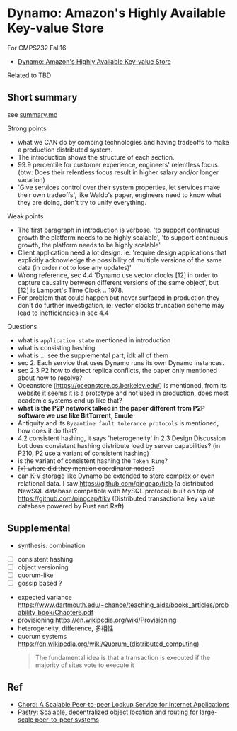 # Dynamo: Amazon's Highly Available Key-value Store

For CMPS232 Fall16

- [Dynamo: Amazon's Highly Avaliable Key-value Store](http://www.allthingsdistributed.com/files/amazon-dynamo-sosp2007.pdf)

Related to TBD

## Short summary

see [summary.md](summary.md)

Strong points

- what we CAN do by combing technologies and having tradeoffs to make a production distributed system.
- The introduction shows the structure of each section.
- 99.9 percentile for customer experience, engineers' relentless focus. (btw: Does their relentless focus result in higher salary and/or longer vacation)
- 'Give services control over their system properties, let services make their own tradeoffs', like Waldo's paper, engineers need to know what they are doing, don't try to unify everything.

Weak points

- The first paragraph in introduction is verbose. 'to support continuous growth the platform needs to be highly scalable', 'to support continuous growth, the platform needs to be highly scalable'
- Client application need a lot design. ie: 'require design applications that explicitly acknowledge the possibility of multiple versions of the same data (in order not to lose any updates)'
- Wrong reference, sec 4.4 'Dynamo use vector clocks [12] in order to capture causality between different versions of the same object', but [12]
is Lamport's Time Clock .. 1978.
- For problem that could happen but never surfaced in production they don't
do further investigation, ie: vector clocks truncation scheme may lead to
inefficiencies in sec 4.4

Questions

- what is `application state` mentioned in introduction
- what is consisting hashing
- what is ... see the supplemental part, idk all of them
- sec 2. Each service that uses Dynamo runs its own Dynamo instances.
- sec 2.3 P2 how to detect replica conflicts, the paper only mentioned about how to resolve?
- Oceanstore (https://oceanstore.cs.berkeley.edu/) is mentioned, from its website it seems it is a prototype and not used in production, does most academic systems end up like that?
- **what is the P2P network talked in the paper different from P2P software we use like BitTorrent, Emule**
- Antiquity and its `Byzantine fault tolerance protocols` is mentioned, how does it do that?
- 4.2 consistent hashing, it says 'heterogeneity' in 2.3 Design Discussion but does consistent hashing distribute load by server capabilities? (in P210, P2 use a variant of consistent hashing)
- is the variant of consistent hashing the `Token Ring`?
- ~~[x] where did they mention coordinator nodes?~~
- can K-V storage like Dynamo be extended to store complex or even relational data. I saw https://github.com/pingcap/tidb (a distributed NewSQL database compatible with MySQL protocol) built on top of https://github.com/pingcap/tikv (Distributed transactional key value database powered by Rust and Raft)

## Supplemental

- synthesis: combination
- [ ] consistent hashing
- [ ] object versioning
- [ ] quorum-like
- [ ] gossip based ?
- expected variance https://www.dartmouth.edu/~chance/teaching_aids/books_articles/probability_book/Chapter6.pdf
- provisioning https://en.wikipedia.org/wiki/Provisioning
- heterogeneity, difference, 多相性
- quorum systems https://en.wikipedia.org/wiki/Quorum_(distributed_computing)
  > The fundamental idea is that a transaction is executed if the majority of sites vote to execute it

## Ref

- [Chord: A Scalable Peer-to-peer Lookup Service for Internet Applications](https://pdos.csail.mit.edu/papers/chord:sigcomm01/chord_sigcomm.pdf)
- [Pastry: Scalable, decentralized object location and routing for large-scale peer-to-peer systems](http://research.microsoft.com/en-us/um/people/antr/PAST/pastry.pdf)
